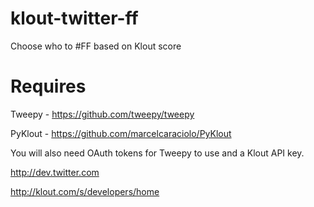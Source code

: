 klout-twitter-ff
================

Choose who to #FF based on Klout score

Requires
========

Tweepy - https://github.com/tweepy/tweepy

PyKlout - https://github.com/marcelcaraciolo/PyKlout

You will also need OAuth tokens for Tweepy to use and a Klout API key.

http://dev.twitter.com

http://klout.com/s/developers/home
